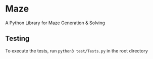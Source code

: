 # Maze
A Python Library for Maze Generation &amp; Solving

## Testing
To execute the tests, run `python3 test/Tests.py` in the root directory
